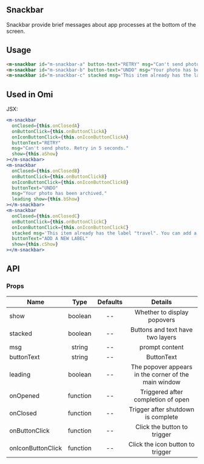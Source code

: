 ## Snackbar 

Snackbar provide brief messages about app processes at the bottom of the screen.

## Usage

```html
<m-snackbar id="m-snackbar-a" button-text="RETRY" msg="Can't send photo. Retry in 5 seconds."></m-snackbar>
<m-snackbar id="m-snackbar-b" button-text="UNDO" msg="Your photo has been archived." leading></m-snackbar>
<m-snackbar id="m-snackbar-c" stacked msg='This item already has the label "travel". You can add a new label.' button-text="ADD A NEW LABEL"></m-snackbar>
```

## Used in Omi

JSX:

```jsx
<m-snackbar
  onClosed={this.onClosedA}
  onButtonClick={this.onButtonClickA}
  onIconButtonClick={this.onIconButtonClickA}
  buttonText="RETRY"
  msg="Can't send photo. Retry in 5 seconds."
  show={this.aShow}
></m-snackbar>
<m-snackbar
  onClosed={this.onClosedB}
  onButtonClick={this.onButtonClickB}
  onIconButtonClick={this.onIconButtonClickB}
  buttonText="UNDO"
  msg="Your photo has been archived."
  leading show={this.bShow}
></m-snackbar>
<m-snackbar
  onClosed={this.onClosedC}
  onButtonClick={this.onButtonClickC}
  onIconButtonClick={this.onIconButtonClickC}
  stacked msg='This item already has the label "travel". You can add a new label.'
  buttonText="ADD A NEW LABEL"
  show={this.cShow}
></m-snackbar>
```

## API

### Props

|  **Name**  | **Type**        | **Defaults**  | **Details**  |
| ------------- |:-------------:|:-----:|:-------------:|
| show | boolean | -- | Whether to display popovers |
| stacked | boolean | -- | Buttons and text have two layers |
| msg | string | -- | prompt content |
| buttonText | string | -- | ButtonText |
| leading | boolean | -- | The popover appears in the corner of the main window |
| onOpened | function | -- | Triggered after completion of open |
| onClosed | function | -- | Trigger after shutdown is complete |
| onButtonClick | function | -- | Click the button to trigger |
| onIconButtonClick | function | -- | Click the icon button to trigger |
